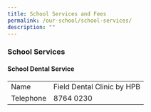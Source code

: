 ```yaml
---
title: School Services and Fees
permalink: /our-school/school-services/
description: ""
---
```

### School Services

#### School Dental Service

|  |  |
| -------- | -------- |
| Name | Field Dental Clinic by HPB |
| Telephone | 8764 0230 |






